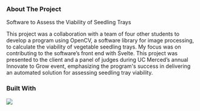 ### About The Project

Software to Assess the Viability of Seedling Trays

This project was a collaboration with a team of four other students to develop a program using OpenCV, a software library for image processing, to calculate the viability of vegetable seedling trays.
My focus was on contributing to the software’s front end with Svelte. This project was presented to the client and a panel of judges during UC Merced’s annual Innovate to Grow event, emphasizing the program's success in delivering an automated solution for assessing seedling tray viability.



### Built With

<div display="flex">
  <a href="https://svelte.dev/">
    <img src="https://img.shields.io/badge/svelte-%23f1413d.svg?style=for-the-badge&logo=svelte&logoColor=white"/>
  </a>
